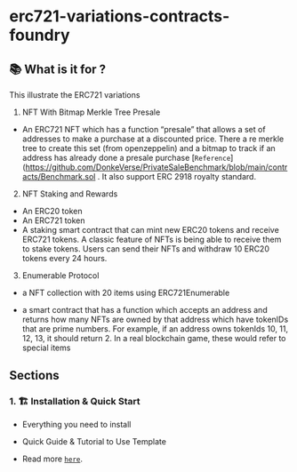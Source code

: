 <h1> erc721-variations-contracts-foundry</h1>

## 📚 What is it for ?

This illustrate the ERC721 variations

1. NFT With Bitmap Merkle Tree Presale

- An ERC721 NFT which has a function “presale” that allows a set of addresses to make a purchase at a discounted price. There a re merkle tree to create this set (from openzeppelin) and a bitmap to track if an address has already done a presale purchase [`Reference`](https://github.com/DonkeVerse/PrivateSaleBenchmark/blob/main/contracts/Benchmark.sol . It also support  ERC 2918 royalty standard.

2. NFT Staking and Rewards

-  An ERC20 token
-  An ERC721 token
-  A staking smart contract that can mint new ERC20 tokens and receive ERC721 tokens. A classic feature of NFTs is being able to receive them to stake tokens. Users can send their NFTs and withdraw 10 ERC20 tokens every 24 hours.

3. Enumerable Protocol

- a NFT collection with 20 items using ERC721Enumerable

- a smart contract that has a function which accepts an address and returns how many NFTs are owned by that address which have tokenIDs that are prime numbers. For example, if an address owns tokenIds 10, 11, 12, 13, it should return 2. In a real blockchain game, these would refer to special items

## Sections

### 1. 🏗 Installation & Quick Start 

- Everything you need to install

- Quick Guide & Tutorial to Use Template

- Read more [`here`](./docs/1_SETUP.md).